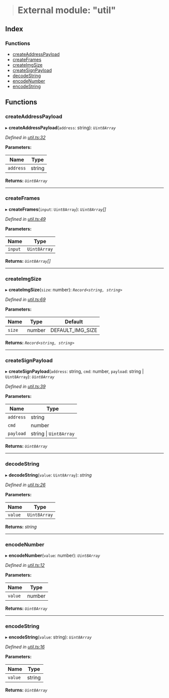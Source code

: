 > # External module: "util"

## Index

### Functions

* [createAddressPayload](_util_.md#createaddresspayload)
* [createFrames](_util_.md#createframes)
* [createImgSize](_util_.md#createimgsize)
* [createSignPayload](_util_.md#createsignpayload)
* [decodeString](_util_.md#decodestring)
* [encodeNumber](_util_.md#encodenumber)
* [encodeString](_util_.md#encodestring)

## Functions

###  createAddressPayload

▸ **createAddressPayload**(`address`: string): *`Uint8Array`*

*Defined in [util.ts:32](https://github.com/polkadot-js/ui/blob/e481af9/packages/react-qr/src/util.ts#L32)*

**Parameters:**

Name | Type |
------ | ------ |
`address` | string |

**Returns:** *`Uint8Array`*

___

###  createFrames

▸ **createFrames**(`input`: `Uint8Array`): *`Uint8Array`[]*

*Defined in [util.ts:49](https://github.com/polkadot-js/ui/blob/e481af9/packages/react-qr/src/util.ts#L49)*

**Parameters:**

Name | Type |
------ | ------ |
`input` | `Uint8Array` |

**Returns:** *`Uint8Array`[]*

___

###  createImgSize

▸ **createImgSize**(`size`: number): *`Record<string, string>`*

*Defined in [util.ts:69](https://github.com/polkadot-js/ui/blob/e481af9/packages/react-qr/src/util.ts#L69)*

**Parameters:**

Name | Type | Default |
------ | ------ | ------ |
`size` | number |  DEFAULT_IMG_SIZE |

**Returns:** *`Record<string, string>`*

___

###  createSignPayload

▸ **createSignPayload**(`address`: string, `cmd`: number, `payload`: string | `Uint8Array`): *`Uint8Array`*

*Defined in [util.ts:39](https://github.com/polkadot-js/ui/blob/e481af9/packages/react-qr/src/util.ts#L39)*

**Parameters:**

Name | Type |
------ | ------ |
`address` | string |
`cmd` | number |
`payload` | string \| `Uint8Array` |

**Returns:** *`Uint8Array`*

___

###  decodeString

▸ **decodeString**(`value`: `Uint8Array`): *string*

*Defined in [util.ts:26](https://github.com/polkadot-js/ui/blob/e481af9/packages/react-qr/src/util.ts#L26)*

**Parameters:**

Name | Type |
------ | ------ |
`value` | `Uint8Array` |

**Returns:** *string*

___

###  encodeNumber

▸ **encodeNumber**(`value`: number): *`Uint8Array`*

*Defined in [util.ts:12](https://github.com/polkadot-js/ui/blob/e481af9/packages/react-qr/src/util.ts#L12)*

**Parameters:**

Name | Type |
------ | ------ |
`value` | number |

**Returns:** *`Uint8Array`*

___

###  encodeString

▸ **encodeString**(`value`: string): *`Uint8Array`*

*Defined in [util.ts:16](https://github.com/polkadot-js/ui/blob/e481af9/packages/react-qr/src/util.ts#L16)*

**Parameters:**

Name | Type |
------ | ------ |
`value` | string |

**Returns:** *`Uint8Array`*